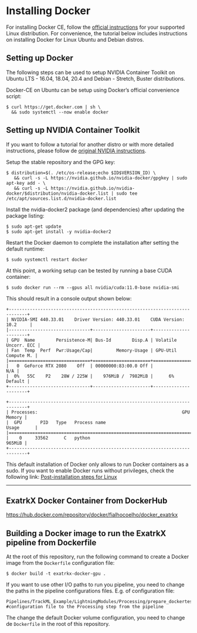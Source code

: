 # Installing Docker
For installing Docker CE, follow the [official instructions](https://docs.docker.com/engine/install/) for your supported Linux distribution. For convenience, the tutorial below includes instructions on installing Docker for Linux  Ubuntu and Debian distros.

## Setting up Docker
The following steps can be used to setup NVIDIA Container Toolkit on Ubuntu LTS - 16.04, 18.04, 20.4 and Debian - Stretch, Buster distributions.

Docker-CE on Ubuntu can be setup using Docker’s official convenience script:

```
$ curl https://get.docker.com | sh \
  && sudo systemctl --now enable docker
```

## Setting up NVIDIA Container Toolkit
If you want to follow a tutorial for another distro or with more detailed instructions, please follow de [original NVIDIA instructions](https://docs.nvidia.com/datacenter/cloud-native/container-toolkit/install-guide.html).

Setup the stable repository and the GPG key:

```
$ distribution=$(. /etc/os-release;echo $ID$VERSION_ID) \
   && curl -s -L https://nvidia.github.io/nvidia-docker/gpgkey | sudo apt-key add - \
   && curl -s -L https://nvidia.github.io/nvidia-docker/$distribution/nvidia-docker.list | sudo tee /etc/apt/sources.list.d/nvidia-docker.list
```

Install the nvidia-docker2 package (and dependencies) after updating the package listing:
```
$ sudo apt-get update
$ sudo apt-get install -y nvidia-docker2
```
Restart the Docker daemon to complete the installation after setting the default runtime:
```
$ sudo systemctl restart docker
```
At this point, a working setup can be tested by running a base CUDA container:

```
$ sudo docker run --rm --gpus all nvidia/cuda:11.0-base nvidia-smi
```
This should result in a console output shown below:
```
+-----------------------------------------------------------------------------+
| NVIDIA-SMI 440.33.01    Driver Version: 440.33.01    CUDA Version: 10.2     |
|-------------------------------+----------------------+----------------------+
| GPU  Name        Persistence-M| Bus-Id        Disp.A | Volatile Uncorr. ECC |
| Fan  Temp  Perf  Pwr:Usage/Cap|         Memory-Usage | GPU-Util  Compute M. |
|===============================+======================+======================|
|   0  GeForce RTX 2080    Off  | 00000000:83:00.0 Off |                  N/A |
|  0%   55C    P2    28W / 225W |    976MiB /  7982MiB |      6%      Default |
+-------------------------------+----------------------+----------------------+

+-----------------------------------------------------------------------------+
| Processes:                                                       GPU Memory |
|  GPU       PID   Type   Process name                             Usage      |
|=============================================================================|
|    0     33562      C   python                                       965MiB |
+-----------------------------------------------------------------------------+
```
This default installation of Docker only allows to run Docker containers as a sudo. If you want to enable Docker runs without privileges, check the following link: [Post-installation steps for Linux](https://docs.docker.com/engine/install/linux-postinstall/)


***

## ExatrkX Docker Container from DockerHub
https://hub.docker.com/repository/docker/fialhocoelho/docker_exatrkx

## Building a Docker image to run the ExatrkX pipeline from Dockerfile

At the root of this repository, run the following command to create a Docker image from the `Dockerfile` configuration file:
```
$ docker build -t exatrkx-docker-gpu .
```

If you want to use other I/O paths to run you pipeline, you need to change the paths in the pipeline configurations files.
E.g. of configuration file:
```
Pipelines/TrackML_Example/LightningModules/Processing/prepare_dockertest.yaml #configuration file to the Processing step from the pipeline
```

The change the default Docker volume configuration, you need to change de `Dockerfile` in the root of this repository.
